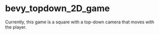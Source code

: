 # bevy_topdown_2D_game
Currently, this game is a square with a top-down camera that moves with the player.